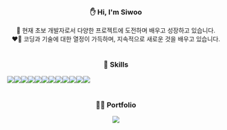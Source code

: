 <div align=center>
  <h3>✋ Hi, I'm Siwoo</h3>
  🚀 현재 초보 개발자로서 다양한 프로젝트에 도전하며 배우고 성장하고 있습니다.
  <br/>
  ❤️‍🔥 코딩과 기술에 대한 열정이 가득하며, 지속적으로 새로운 것을 배우고 있습니다.
  <br/><br/>
  
  <h3>💪 Skills</h3>
  
  <div style="display:flex;" >
    <img src="https://img.shields.io/badge/html5-E34F26?style=for-the-badge&logo=html5&logoColor=white">
    <img src="https://img.shields.io/badge/css-1572B6?style=for-the-badge&logo=css3&logoColor=white">
    <img src="https://img.shields.io/badge/javascript-F7DF1E?style=for-the-badge&logo=javascript&logoColor=black">
    <img src="https://img.shields.io/badge/react-61DAFB?style=for-the-badge&logo=react&logoColor=black">
    <img src="https://img.shields.io/badge/bootstrap-7952B3?style=for-the-badge&logo=bootstrap&logoColor=white">
    <br/>
    <img src="https://img.shields.io/badge/java-007396?style=for-the-badge&logo=java&logoColor=white">
    <img src="https://img.shields.io/badge/spring-6DB33F?style=for-the-badge&logo=spring&logoColor=white">
    <img src="https://img.shields.io/badge/gradle-02303A?style=for-the-badge&logo=gradle&logoColor=white">
    <img src="https://img.shields.io/badge/mybatis-E34F26?style=for-the-badge&logo=mybatis&logoColor=white">
    <img src="https://img.shields.io/badge/mysql-4479A1?style=for-the-badge&logo=mysql&logoColor=white">
    <br/>
    <img src="https://img.shields.io/badge/git-F05032?style=for-the-badge&logo=git&logoColor=white">
    <img src="https://img.shields.io/badge/github-181717?style=for-the-badge&logo=github&logoColor=white">
  </div>
  <br/>

  <h3>🧑‍💻 Portfolio</h3>
  <a href="https://mammoth-peony-e77.notion.site/13b960c200588075a8d5d777c11ddbf6?pvs=4">
    <img src="https://img.shields.io/badge/notion-181717?style=for-the-badge&logo=notion&logoColor=white">
  </a>
  <br/>

</div>
